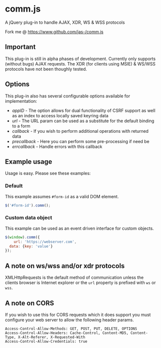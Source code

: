 # comm.js #

A jQuery plug-in to handle AJAX, XDR, WS & WSS protocols

Fork me @ https://www.github.com/jas-/comm.js

## Important ##
This plug-in is still in alpha phases of development. Currently only supports (without bugs) AJAX requests. The XDR (for clients using MSIE) & WS/WSS protocols have not been thoughly tested.

## Options ##
This plug-in also has several configurable options available for implementation:
* _appID_ - The option allows for dual functionality of CSRF support as well as an index to access locally saved keyring data
* _url_ - The URL param can be used as a substitute for the default binding to a form
* _callback_ - If you wish to perform additional operations with returned data
* _precallback_ - Here you can perform some pre-processing if need be
* _errcallback_ - Handle errors with this callback

## Example usage ##
Usage is easy. Please see these examples:

### Default ###
This example assumes `#form-id` as a valid DOM element.

```javascript
$('#form-id').comm();
```

### Custom data object ###
This example can be used as an event driven interface for custom objects.

```javascript
$(window).comm({
	url: 'https://webserver.com',
  data: {key: 'value'}
});
```

## A note on ws/wss and/or xdr protocols ##
XMLHttpRequests is the default method of communication unless the clients
browser is Internet explorer or the `url` property is prefixed with `ws` or `wss`.

## A note on CORS ##
If you wish to use this for CORS requests which it does support you must configure your web server to allow the following header params.
```
Access-Control-Allow-Methods: GET, POST, PUT, DELETE, OPTIONS
Access-Control-Allow-Headers: Cache-Control, Content-MD5, Content-Type, X-Alt-Referer, X-Requested-With
Access-Control-Allow-Credentials: true
```
